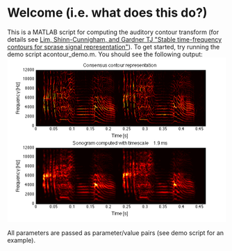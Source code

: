# Welcome (i.e. what does this do?)

This is a MATLAB script for computing the auditory contour transform (for details see [Lim, Shinn-Cunnigham, and Gardner TJ "Stable time-frequency contours for sprase signal representation"](http://ieeexplore.ieee.org/xpls/icp.jsp?arnumber=6811462)).  To get started, try running the demo script acontour_demo.m.  You should see the following output: ![Demo output](/acontour_demo.png?raw=true "Demo output") 

All parameters are passed as parameter/value pairs (see demo script for an example).















